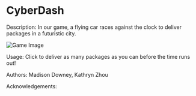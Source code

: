 # CyberDash
Description: In our game, a flying car races against the clock to deliver packages in a futuristic city.

![Game Image](/desktop/Gamepicture.png)

Usage: Click to deliver as many packages as you can before the time runs out!

Authors: Madison Downey, Kathryn Zhou

Acknowledgements:
